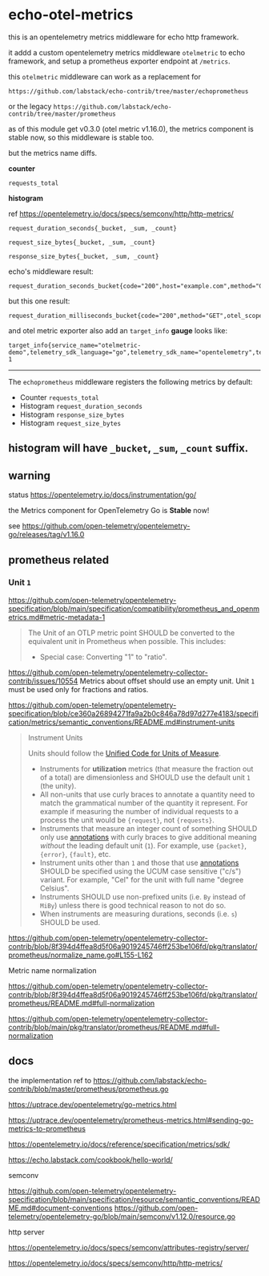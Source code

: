 # echo-otel-metrics

this is an opentelemetry metrics middleware for echo http framework.

it addd a custom opentelemetry metrics middleware `otelmetric` to echo framework, and setup a prometheus exporter endpoint at `/metrics`.

this `otelmetric` middleware can work as a replacement for

`https://github.com/labstack/echo-contrib/tree/master/echoprometheus`

or the legacy 
`https://github.com/labstack/echo-contrib/tree/master/prometheus`

as of this module get v0.3.0 (otel metric v1.16.0), the metrics component is stable now, so this middleware is stable too.

but the metrics name diffs.

**counter**

```
requests_total
```


**histogram**

ref https://opentelemetry.io/docs/specs/semconv/http/http-metrics/

```
request_duration_seconds{_bucket, _sum, _count}

request_size_bytes{_bucket, _sum, _count}

response_size_bytes{_bucket, _sum, _count}
```

echo's middleware result:

```
request_duration_seconds_bucket{code="200",host="example.com",method="GET",url="/",le="0.005"}
```

but this one result:

```
request_duration_milliseconds_bucket{code="200",method="GET",otel_scope_name="echo",otel_scope_version="",url="/",le="5"}
```

and otel metric exporter also add an `target_info` **gauge** looks like:

```
target_info{service_name="otelmetric-demo",telemetry_sdk_language="go",telemetry_sdk_name="opentelemetry",telemetry_sdk_version="1.16.0"} 1
```

------------------------------------

The `echoprometheus` middleware registers the following metrics by default:

* Counter `requests_total`
* Histogram `request_duration_seconds`
* Histogram `response_size_bytes`
* Histogram `request_size_bytes`

histogram will have `_bucket`, `_sum`, `_count` suffix.
------------------------------------

## warning

status https://opentelemetry.io/docs/instrumentation/go/

the Metrics component for OpenTelemetry Go is **Stable** now!

see https://github.com/open-telemetry/opentelemetry-go/releases/tag/v1.16.0

## prometheus related

### Unit `1`

https://github.com/open-telemetry/opentelemetry-specification/blob/main/specification/compatibility/prometheus_and_openmetrics.md#metric-metadata-1

> The Unit of an OTLP metric point SHOULD be converted to the equivalent unit in Prometheus when possible. This includes:
> * Special case: Converting "1" to "ratio".

https://github.com/open-telemetry/opentelemetry-collector-contrib/issues/10554
Metrics about offset should use an empty unit.
Unit `1` must be used only for fractions and ratios.

https://github.com/open-telemetry/opentelemetry-specification/blob/ce360a26894271fa9a2b0c846a78d97d277e4183/specification/metrics/semantic_conventions/README.md#instrument-units

> Instrument Units
> 
> Units should follow the
> [Unified Code for Units of Measure](http://unitsofmeasure.org/ucum.html).
> 
> - Instruments for **utilization** metrics (that measure the fraction out of a
>   total) are dimensionless and SHOULD use the default unit `1` (the unity).
> - All non-units that use curly braces to annotate a quantity need to match the
>   grammatical number of the quantity it represent. For example if measuring the
>   number of individual requests to a process the unit would be `{request}`, not
>   `{requests}`.
> - Instruments that measure an integer count of something SHOULD only use
>   [annotations](https://ucum.org/ucum.html#para-curly) with curly braces to
>   give additional meaning *without* the leading default unit (`1`). For example,
>   use `{packet}`, `{error}`, `{fault}`, etc.
> - Instrument units other than `1` and those that use
>   [annotations](https://ucum.org/ucum.html#para-curly) SHOULD be specified using
>   the UCUM case sensitive ("c/s") variant.
>   For example, "Cel" for the unit with full name "degree Celsius".
> - Instruments SHOULD use non-prefixed units (i.e. `By` instead of `MiBy`)
>   unless there is good technical reason to not do so.
> - When instruments are measuring durations, seconds (i.e. `s`) SHOULD be used.
>

https://github.com/open-telemetry/opentelemetry-collector-contrib/blob/8f394d4ffea8d5f06a9019245746ff253be106fd/pkg/translator/prometheus/normalize_name.go#L155-L162

Metric name normalization

https://github.com/open-telemetry/opentelemetry-collector-contrib/blob/8f394d4ffea8d5f06a9019245746ff253be106fd/pkg/translator/prometheus/README.md#full-normalization

https://github.com/open-telemetry/opentelemetry-collector-contrib/blob/main/pkg/translator/prometheus/README.md#full-normalization

## docs

the implementation ref to https://github.com/labstack/echo-contrib/blob/master/prometheus/prometheus.go

https://uptrace.dev/opentelemetry/go-metrics.html

https://uptrace.dev/opentelemetry/prometheus-metrics.html#sending-go-metrics-to-prometheus

https://opentelemetry.io/docs/reference/specification/metrics/sdk/

https://echo.labstack.com/cookbook/hello-world/

semconv

https://github.com/open-telemetry/opentelemetry-specification/blob/main/specification/resource/semantic_conventions/README.md#document-conventions
https://github.com/open-telemetry/opentelemetry-go/blob/main/semconv/v1.12.0/resource.go

http server

https://opentelemetry.io/docs/specs/semconv/attributes-registry/server/

https://opentelemetry.io/docs/specs/semconv/http/http-metrics/
